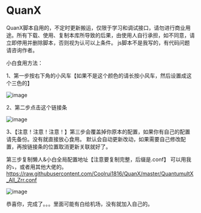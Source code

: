 # QuanX
QuanX脚本自用的，不定时更新搬运，仅限于学习和调试接口，请勿进行商业用途。所有下载、使用、复制本库所导致的后果，由使用人自行承担，如不同意，请立即停用并删除脚本，否则视为认可以上条件。
js脚本不是我写的，有代码问题请咨询作者。

小白食用方法：

1、第一步按右下角的小风车【如果不是这个颜色的请长按小风车，然后设置成这个三色的】

![image](https://gitee.com/zhangzr/QuanX/raw/master/img/Help/help_p1.png) 


2、第二步点击这个链接条

![image](https://gitee.com/zhangzr/QuanX/raw/master/img/Help/help_p2.png) 


3、【注意！注意！注意！】第三步会覆盖掉你原本的配置，如果你有自己的配置请先备份。没有就直接放心食用。
默认会自动更新改动，如果需要自己修改配置，再按链接条的位置取消更新关联就好了。

第三步复制懒人&小白全局配置地址【注意要复制完整，后缀是.conf】
可以用我的⤵️，或者用其他大佬的。
https://raw.githubusercontent.com/Coolrui1816/QuanX/master/QuantumultX_All_Zrr.conf

![image](https://gitee.com/zhangzr/QuanX/raw/master/img/Help/help_p3.png) 

恭喜你，完成了。。。里面可能有白给机场，没有就加入自己的。



